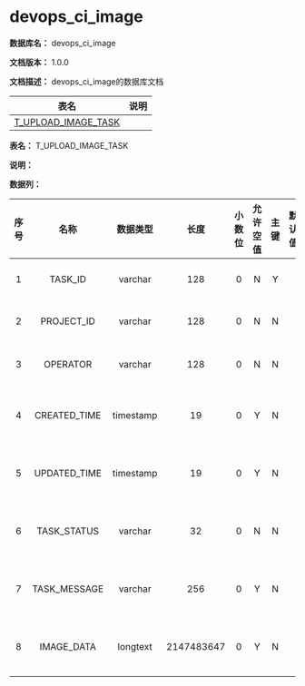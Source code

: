 # devops\_ci\_image

**数据库名：** devops\_ci\_image

**文档版本：** 1.0.0

**文档描述：** devops\_ci\_image的数据库文档

|                     表名                     |  说明 |
| :----------------------------------------: | :-: |
| [T\_UPLOAD\_IMAGE\_TASK](broken-reference) |     |

**表名：** T\_UPLOAD\_IMAGE\_TASK

**说明：**

**数据列：**

|  序号 |       名称      |    数据类型   |     长度     | 小数位 | 允许空值 |  主键 | 默认值 |  说明  |
| :-: | :-----------: | :-------: | :--------: | :-: | :--: | :-: | :-: | :--: |
|  1  |    TASK\_ID   |  varchar  |     128    |  0  |   N  |  Y  |     | 任务ID |
|  2  |  PROJECT\_ID  |  varchar  |     128    |  0  |   N  |  N  |     | 项目ID |
|  3  |    OPERATOR   |  varchar  |     128    |  0  |   N  |  N  |     |  操作员 |
|  4  | CREATED\_TIME | timestamp |     19     |  0  |   Y  |  N  |     | 创建时间 |
|  5  | UPDATED\_TIME | timestamp |     19     |  0  |   Y  |  N  |     | 修改时间 |
|  6  |  TASK\_STATUS |  varchar  |     32     |  0  |   N  |  N  |     | 任务状态 |
|  7  | TASK\_MESSAGE |  varchar  |     256    |  0  |   Y  |  N  |     | 任务消息 |
|  8  |  IMAGE\_DATA  |  longtext | 2147483647 |  0  |   Y  |  N  |     | 镜像列表 |
